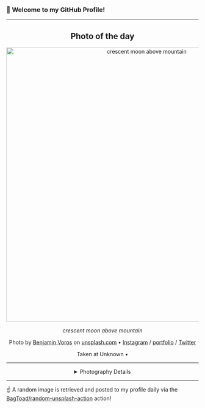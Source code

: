 ### 👋 Welcome to my GitHub Profile!

----
<div align="center">

## Photo of the day
  
  <a href="https://unsplash.com/photos/crescent-moon-above-mountain-U-Kty6HxcQc"><img width="720" src="https://images.unsplash.com/photo-1514897575457-c4db467cf78e?crop=entropy&cs=tinysrgb&fit=max&fm=jpg&ixid=M3w1OTQ0OTd8MHwxfHJhbmRvbXx8fHx8fHx8fDE3NTI4MTkwNzl8&ixlib=rb-4.1.0&q=80&w=1080" alt="crescent moon above mountain"></a>
  
  <em>crescent moon above mountain</em>
  
  <em></em>

  Photo by [Benjamin Voros](http://www.vorosbenjamin.com) on [unsplash.com](https://unsplash.com/) • [Instagram](https://instagram.com/voros_beni) / [portfolio](http://www.vorosbenjamin.com) / [Twitter](https://twitter.com/voros_benjamin)
  
  Taken at Unknown • 
  
  ---
  
<details>
<summary>Photography Details</summary>
  
| Parameter     | Value |
| ------------- | ----- |
| Camera Model  | Canon EOS 600D |
| Exposure Time | 1/320 |
| Aperture      | 5.0 |
| Focal Length  | 159.0 |
| ISO           | 100 |
| Location      | Unknown (null) |
| Coordinates   | Latitude null, Longitude null |

</details>

</div>

----

☝️ A random image is retrieved and posted to my profile daily via the [BagToad/random-unsplash-action](https://github.com/BagToad/random-unsplash-action) action!
